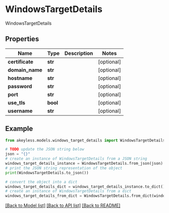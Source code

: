 # WindowsTargetDetails

WindowsTargetDetails

## Properties

Name | Type | Description | Notes
------------ | ------------- | ------------- | -------------
**certificate** | **str** |  | [optional] 
**domain_name** | **str** |  | [optional] 
**hostname** | **str** |  | [optional] 
**password** | **str** |  | [optional] 
**port** | **str** |  | [optional] 
**use_tls** | **bool** |  | [optional] 
**username** | **str** |  | [optional] 

## Example

```python
from akeyless.models.windows_target_details import WindowsTargetDetails

# TODO update the JSON string below
json = "{}"
# create an instance of WindowsTargetDetails from a JSON string
windows_target_details_instance = WindowsTargetDetails.from_json(json)
# print the JSON string representation of the object
print(WindowsTargetDetails.to_json())

# convert the object into a dict
windows_target_details_dict = windows_target_details_instance.to_dict()
# create an instance of WindowsTargetDetails from a dict
windows_target_details_from_dict = WindowsTargetDetails.from_dict(windows_target_details_dict)
```
[[Back to Model list]](../README.md#documentation-for-models) [[Back to API list]](../README.md#documentation-for-api-endpoints) [[Back to README]](../README.md)


